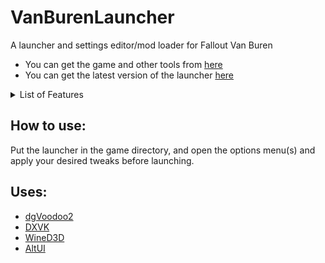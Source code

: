 # VanBurenLauncher
A launcher and settings editor/mod loader for Fallout Van Buren
- You can get the game and other tools from [here](https://archive.org/details/f3demo)
- You can get the latest version of the launcher [here](https://github.com/kran27/VanBurenLauncher/raw/main/VBLauncher/bin/Release/VBLauncher.exe)
<details> <summary>List of Features</summary>
  
<details> <summary>Cut Content</summary>
  
- 2 Vehicles
- 3 Weapons
- 16 Creatures
- 15 Helmets
- 5 Item Icons
</details>
<details> <summary>Fixed Content</summary>
  
- 10 Maps
- Female Player Character
- In-Game Fonts
</details>
<details> <summary>General Tweaks</summary>
  
- Unlocked Camera Zoom
- Optional Alternate Camera Angles
- Easy Changes of .ini Settings
- Removed Useless Menu Buttons
</details>
<details> <summary>Graphics</summary>
  
- Support for DX11, OpenGL, and Vulkan
- Antialiasing
- Alternate Texture Filtering
- Easy Switching of Resolution
- Downsampling
- Mipmapping
- Phong Shading
</details>
</details>

## How to use:
Put the launcher in the game directory, and open the options menu(s) and apply your desired tweaks before launching.
## Uses:
- [dgVoodoo2](http://dege.fw.hu/)
- [DXVK](https://github.com/doitsujin/dxvk)
- [WineD3D](https://fdossena.com/?p=wined3d/index.frag)
- [AltUI](https://github.com/kran27/AltUI)

